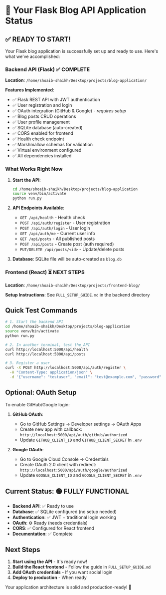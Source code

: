 # 🎉 Your Flask Blog API Application Status

## ✅ **READY TO START!** 

Your Flask blog application is successfully set up and ready to use. Here's what we've accomplished:

### Backend API (Flask) ✅ COMPLETE

**Location**: `/home/shoaib-shaikh/Desktop/projects/blog-application/`

**Features Implemented**:
- ✅ Flask REST API with JWT authentication
- ✅ User registration and login
- ✅ OAuth integration (GitHub & Google) - *requires setup*
- ✅ Blog posts CRUD operations
- ✅ User profile management
- ✅ SQLite database (auto-created)
- ✅ CORS enabled for frontend
- ✅ Health check endpoint
- ✅ Marshmallow schemas for validation
- ✅ Virtual environment configured
- ✅ All dependencies installed

### What Works Right Now

1. **Start the API**:
   ```bash
   cd /home/shoaib-shaikh/Desktop/projects/blog-application
   source venv/bin/activate
   python run.py
   ```

2. **API Endpoints Available**:
   - `GET /api/health` - Health check
   - `POST /api/auth/register` - User registration
   - `POST /api/auth/login` - User login
   - `GET /api/auth/me` - Current user info
   - `GET /api/posts` - All published posts
   - `POST /api/posts` - Create post (auth required)
   - `PUT/DELETE /api/posts/<id>` - Update/delete posts

3. **Database**: SQLite file will be auto-created as `blog.db`

### Frontend (React) ⏳ NEXT STEPS

**Location**: `/home/shoaib-shaikh/Desktop/projects/frontend-blog/`

**Setup Instructions**: See `FULL_SETUP_GUIDE.md` in the backend directory

## Quick Test Commands

```bash
# 1. Start the backend API
cd /home/shoaib-shaikh/Desktop/projects/blog-application
source venv/bin/activate
python run.py

# 2. In another terminal, test the API
curl http://localhost:5000/api/health
curl http://localhost:5000/api/posts

# 3. Register a user
curl -X POST http://localhost:5000/api/auth/register \
  -H "Content-Type: application/json" \
  -d '{"username": "testuser", "email": "test@example.com", "password": "password123"}'
```

## Optional: OAuth Setup

To enable GitHub/Google login:

1. **GitHub OAuth**:
   - Go to GitHub Settings → Developer settings → OAuth Apps
   - Create new app with callback: `http://localhost:5000/api/auth/github/authorized`
   - Update `GITHUB_CLIENT_ID` and `GITHUB_CLIENT_SECRET` in `.env`

2. **Google OAuth**:
   - Go to Google Cloud Console → Credentials
   - Create OAuth 2.0 client with redirect: `http://localhost:5000/api/auth/google/authorized`
   - Update `GOOGLE_CLIENT_ID` and `GOOGLE_CLIENT_SECRET` in `.env`

## Current Status: 🟢 FULLY FUNCTIONAL

- **Backend API**: ✅ Ready to use
- **Database**: ✅ SQLite configured (no setup needed)
- **Authentication**: ✅ JWT + traditional login working
- **OAuth**: ⚙️ Ready (needs credentials)
- **CORS**: ✅ Configured for React frontend
- **Documentation**: ✅ Complete

## Next Steps

1. **Start using the API** - It's ready now!
2. **Build the React frontend** - Follow the guide in `FULL_SETUP_GUIDE.md`
3. **Add OAuth credentials** - If you want social login
4. **Deploy to production** - When ready

Your application architecture is solid and production-ready! 🚀
